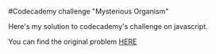 #Codecademy challenge "Mysterious Organism"

Here's my solution to codecademy's challenge on javascript.

You can find the original problem [HERE](https://www.codecademy.com/practice/projects/mysterious-organism)
